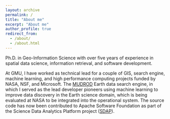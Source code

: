 ```yaml
---
layout: archive
permalink: /
title: "About me"
excerpt: "About me"
author_profile: true
redirect_from: 
  - /about/
  - /about.html
---
```


Ph.D. in Geo-Information Science with over five years of experience in spatial data science, information retrieval, and software development.  

At GMU, I have worked as technical lead for a couple of GIS, search engine, machine learning, and high performance computing projects funded by NASA, NSF, and Microsoft. The [MUDROD](https://github.com/Yongyao/mudrod) Earth data search engine, in which I served as the lead developer pioneers using machine learning to improve data discovery in the Earth science domain, which is being evaluated at NASA to be integrated into the operational system. The source code has now been contributed to Apache Software Foundation as part of the Science Data Analytics Platform project ([SDAP](http://incubator.apache.org/projects/sdap.html)).
